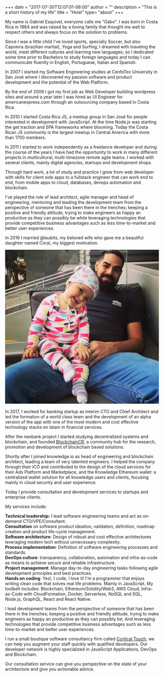 +++
date = "2017-07-30T12:07:01-06:00"
author = ""
description = "This is a short history of my life"
title = "Hola!"
type= "about"
+++

My name is Gabriel Esquivel, everyone calls me "Gabo". I was born in Costa Rica in 1984 and was raised by a loving family that thought me well to respect others and always focus on the solution to problems.

Since I was a little child I've loved sports, specially Soccer, but also Capoeira (brazilian martial), Yoga and Surfing; I dreamed with traveling the world, meet different cultures and learning new languages; so I dedicated some time prior to Bachelors to study foreign languages and today I can communicate fluently in English, Portuguese, Italian and Spanish.

In 2007 I started my Software Engineering studies at CenfoTec University in San José where I discovered my passion software and product development and the potential of the Web Platform.

By the end of 2009 I got my first job as Web Developer building wordpress sites and around a year later I was hired as UI Engineer for americanexpress.com through an outsourcing company based in Costa Rica.

In 2010 I started Costa Rica JS, a meetup group in San José for people interested in development with JavaScript. At the time Node.js was starting the get traction and SPA frameworks where blooming. Today the Costa Rican JS community is the largest meetup in Central America with more than 1700 members.

<!-- <div class="center-align-wrapper">
	<img alt="Capoeira" src="/img/bio/gaboesquivel-fullstackday.jpg"/>
</div> -->

In 2011 I started to work independently as a freelance developer and during the course of the years I have had the opportunity to work in many different projects in multicultural, multi-timezone remote agile teams. I worked with several clients, mainly digital agencies, startups and development shops.

Through hard work, a lot of study and practice I grew from web developer with skills for client side apps to a fullstack engineer that can work end to end, from mobile apps to cloud, databases, devops automation and blockchain.

I've played the role of lead architect, agile manager and head of engineering, mentoring and leading the development team from the perspective of someone that has been there in the trenches; keeping a positive and friendly attitude, trying to make engineers as happy an productive as they can possibly be while leveraging technologies that provide competitive business advantages such as less time-to-market and better user experiences.

In 2016 I married @laubits, my beloved wife who gave me a beautiful daughter named Coral, my biggest motivation.

<div class="center-align-wrapper">
	<img alt="Capoeira" src="/img/bio/gaboesquivel-coral.jpg"/>
</div>

In 2017, I worked for banking startup as interim CTO and Chief Architect and led the formation of a world class team and the development of an alpha version of the app with one of the most modern and cost effective technology stacks en latam in financial services.

After the neobank project I started studying decentralized systems and blockchain, and founded <a href="https://blockchaincr.com" target="_blank">BlockchainCR</a>, a community hub for the research, promotion and development of blockchain based solutions.

Shortly after I joined knowledge.io as head of engineering and blockchain architect, leading a team of very talented engineers. I helped the company through their ICO and contributed to the design of the cloud services for their Ads Platform and Marketplace, and the Knowledge Ethereum wallet: a centralized wallet solution for all knowledge users and clients, focusing mainly in cloud security and user experience.

Today I provide consultation and development services to startups and enterprise clients.

My services include:

<strong>Technical leadership:</strong> I lead software engineering teams and act as on-demand CTO/VPE/Consultant.   
<strong>Consultation</strong> on software product ideation, validation, definition, roadmap creation and product life-cycle management.   
<strong>Software architecture</strong>: Design of robust and cost effective architectures leveraging modern tech without unnecessary complexity.   
<strong>Process implementation</strong>: Definition of software engineering processes and standards.   
<strong>DevOps culture</strong>: transparency, collaboration, automation and infra-as-code as means to achieve secure and reliable infrastructure.   
<strong>Project management</strong>: Manage day-to-day engineering tasks following agile development principles and best practices.  
<strong>Hands on coding</strong>: Yes!, I code, I love it! I'm a programmer that enjoys writing clean code that solves real life problems. Mainly in JavaScript. My toolbelt includes: Blockchain, Ethereum/Solidity/Web3, AWS Cloud, Infra-as-Code with CloudFormation, Docker, Serverless, NoSQL and SQL, Node.js, GraphQL, React and React Native.  

I lead development teams from the perspective of someone that has been there in the trenches; keeping a positive and friendly attitude, trying to make engineers as happy an productive as they can possibly be; And leveraging technologies that provide competitive business advantages such as less time-to-market and better user experiences.

I run a small boutique software consultancy firm called <a href="https://corticaltouch.com" target="_blank">Cortical Touch</a>, we can help you augment your staff quickly with qualified developers. Our developer network is highly specialized in JavaScript Applications, DevOps and Blockchain.

Our consultation service can give you perspective on the state of your architecture and give you actionable advice.

<!-- <div class="center-align-wrapper">
	<img alt="Beach" src="/img/bio/gaboesquivel-playa.jpg"/>
</div> -->
